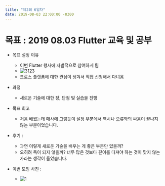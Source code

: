 ```yaml
---
title: "제2회 6일차"
date: 2019-08-03 22:00:00 -0300
---
```


# 목표 : 2019 08.03 Flutter 교육 및 공부

- 목표 설정 이유 
  
  - 이번 Flutter 행사에 자발적으로 참여하게 됨 
  - ![3123](https://user-images.githubusercontent.com/11308147/62878198-93c3b780-bd63-11e9-8232-bcc3db060da2.PNG)
  - 크로스 플랫폼에 대한 관심이 생겨서 직접 신청해서 다녀옴
  
- 과정 
  - 새로운 기술에 대한 장, 단점 및 실습을 진행 
  


- 목표 회고 

  - 처음 배웠는데 매사에 그렇듯이 설정 부분에서 역시나 오류와의 싸움이 끝나지 않는 부분이었습니다. 
  
- 후기 : 
  - 과연 이렇게 새로운 기술을 배우는 게 좋은 부분만 있을까?
  - 오히려 독이 되지 않을까? 너무 많은 것보다 깊이를 다져야 하는 것이 맞지 않는가라는 생각이 들었습니다. 


- 이번 모임 사진 :
  
  - ![1](https://user-images.githubusercontent.com/11308147/62878506-2cf2ce00-bd64-11e9-94f8-4491c43212d4.PNG)

[jekyll-docs]: https://jekyllrb.com/docs/home
[jekyll-gh]: https://github.com/jekyll/jekyll
[jekyll-talk]: https://talk.jekyllrb.com/

